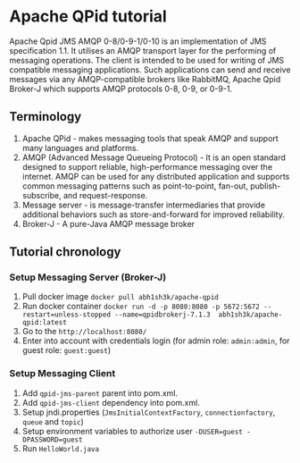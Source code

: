 # Apache QPid tutorial

Apache Qpid JMS AMQP 0-8/0-9-1/0-10 is an implementation of JMS specification 1.1. It utilises an AMQP transport layer for the 
performing of messaging operations. The client is intended to be used for writing of JMS compatible messaging applications. Such applications can send and receive messages via any AMQP-compatible brokers like RabbitMQ, Apache Qpid Broker-J which supports AMQP protocols 0-8, 0-9, or 0-9-1. 

## Terminology
1. Apache QPid - makes messaging tools that speak AMQP and support many languages and platforms.
2. AMQP (Advanced Message Queueing Protocol) - It is an open standard designed to support reliable, high-performance messaging 
   over the internet. AMQP can be used for any distributed application and supports common messaging patterns such as 
   point-to-point, fan-out, publish-subscribe, and request-response.
3. Message server - is message-transfer intermediaries that provide additional behaviors such as store-and-forward for 
   improved reliability.
4. Broker-J - A pure-Java AMQP message broker

## Tutorial chronology

### Setup Messaging Server (Broker-J)
1. Pull docker image `docker pull abh1sh3k/apache-qpid`
2. Run docker container `docker run -d -p 8080:8080 -p 5672:5672 --restart=unless-stopped --name=qpidbrokerj-7.1.3 
   abh1sh3k/apache-qpid:latest`
3. Go to the `http://localhost:8080/`
4. Enter into account with credentials login (for admin role: `admin:admin`, for guest role: `guest:guest`)

### Setup Messaging Client
1. Add `qpid-jms-parent` parent into pom.xml.
2. Add `qpid-jms-client` dependency into pom.xml.
3. Setup jndi.properties (`JmsInitialContextFactory`, `connectionfactory`, `queue` and `topic`)
4. Setup environment variables to authorize user `-DUSER=guest -DPASSWORD=guest`
5. Run `HelloWorld.java`
